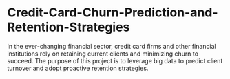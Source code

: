 # Credit-Card-Churn-Prediction-and-Retention-Strategies
In the ever-changing financial sector, credit card firms and other financial institutions rely on retaining current clients and minimizing churn to succeed. The purpose of this project is to leverage big data to predict client turnover and adopt proactive retention strategies.
